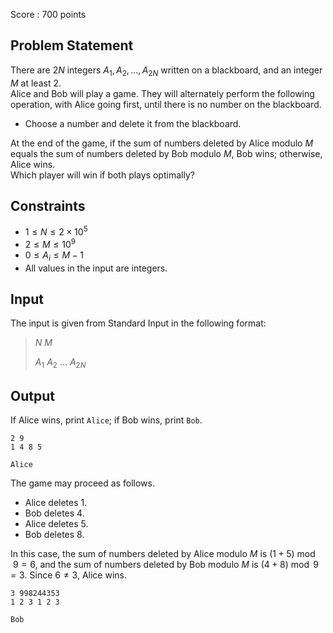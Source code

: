 Score : $700$ points

## Problem Statement

There are $2N$ integers $A_1, A_2, ..., A_{2N}$ written on a blackboard, and an integer $M$ at least $2$.<br>
Alice and Bob will play a game.
They will alternately perform the following operation, with Alice going first, until there is no number on the blackboard.

- Choose a number and delete it from the blackboard.

At the end of the game, if the sum of numbers deleted by Alice modulo $M$ equals the sum of numbers deleted by Bob modulo $M$, Bob wins; otherwise, Alice wins.<br>
Which player will win if both plays optimally?

## Constraints

- $1 \leq N \leq 2 \times 10^5$
- $2 \leq M \leq 10^9$
- $0 \leq A_i \leq M - 1$
- All values in the input are integers.

## Input

The input is given from Standard Input in the following format:

> $N$ $M$
> 
> $A_1$ $A_2$ $\dots$ $A_{2N}$

## Output

If Alice wins, print `Alice`; if Bob wins, print `Bob`.

```input1
2 9
1 4 8 5
```

```output1
Alice
```

The game may proceed as follows.

- Alice deletes $1$.
- Bob deletes $4$.
- Alice deletes $5$.
- Bob deletes $8$.

In this case, the sum of numbers deleted by Alice modulo $M$ is $(1 + 5) \bmod 9 = 6$, and the sum of numbers deleted by Bob modulo $M$ is $(4 + 8) \bmod 9 = 3$. Since $6 \neq 3$, Alice wins.

```input2
3 998244353
1 2 3 1 2 3
```

```output2
Bob
```